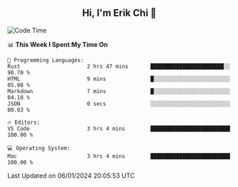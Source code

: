 <h2 align="center"> Hi, I'm Erik Chi 👋 </h2>

<table>
    
<!--START_SECTION:waka-->
![Code Time](http://img.shields.io/badge/Code%20Time-2%2C631%20hrs%2026%20mins-blue)

📊 **This Week I Spent My Time On** 

```text
💬 Programming Languages: 
Rust                     2 hrs 47 mins       ███████████████████████░░   90.70 % 
HTML                     9 mins              █░░░░░░░░░░░░░░░░░░░░░░░░   05.08 % 
Markdown                 7 mins              █░░░░░░░░░░░░░░░░░░░░░░░░   04.18 % 
JSON                     0 secs              ░░░░░░░░░░░░░░░░░░░░░░░░░   00.03 % 

🔥 Editors: 
VS Code                  3 hrs 4 mins        █████████████████████████   100.00 % 

💻 Operating System: 
Mac                      3 hrs 4 mins        █████████████████████████   100.00 % 
```


 Last Updated on 06/01/2024 20:05:53 UTC
<!--END_SECTION:waka-->
</td></tr>
</table>
